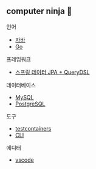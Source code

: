 ## computer ninja 🥷

언어
- [자바](./java)
- [Go](./go)

프레임워크
- [스프링 데이터 JPA + QueryDSL](./spring-data-jpa+querydsl)

데이터베이스
- [MySQL](./mysql)
- [PostgreSQL](./postgresql)

도구
- [testcontainers](./testcontainers)
- [CLI](./cli)

에디터
- [vscode](./editors/vscode.md)
